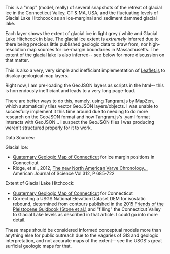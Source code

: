 This is a "map" (model, really) of several snapshots of the retreat of glacial ice in the Connecticut Valley, CT & MA, USA, and the fluctuating levels of Glacial Lake Hitchcock as an ice-marginal and sediment dammed glacial lake.

Each layer shows the extent of glacial ice in light grey / white and Glacial Lake Hitchcock in blue. The glacial ice extent is <em>*extremely*</em> inferred due to there being precious little published geologic data to draw from, nor high-resolution map sources for ice-margin boundaries in Massachusetts.  The extent of the glacial lake is also inferred-- see below for more discussion on that matter.

This is also a very, very simple and inefficiant implementation of <a href = "http://leafletjs.com">Leaflet.js</a> to display geological map layers.

Right now, I am pre-loading the GeoJSON layers as scripts in the html-- this is horrendously inefficiant and leads to a very long page-load.

There are better ways to do this, namely, using <a href="https://mapzen.com/products/tangram/">Tangram.js</a> by MapZen, which automatically tiles vector GeoJSON layers/objects.  I was unable to succesfully implement it this time around due to needing to do more research on the GeoJSON format and how Tangram.js's .yaml format interacts with GeoJSON... I suspect the GeoJSON files I was producing weren't structured properly for it to work.

Data Sources:

Glacial Ice: 

 - <a href="https://pubs.usgs.gov/sim/2005/2784/">Quaternary Geologic Map of Connecticut</a> for ice margin positions in Connecticut
 - Ridge, et al., 2012, <a href="http://www.ajsonline.org/content/312/7/685.abstract">The new North American Varve Chronology...</a> American Journal of Science Vol 312, P 685-722
 
Extent of Glacial Lake Hitchcock:
  - <a href="https://pubs.usgs.gov/sim/2005/2784/">Quaternary Geologic Map of Connecticut</a> for Connecticut
  - Correcting a USGS National Elevation Dataset DEM for isostatic rebound, determined from contours published in the <a href="http://www2.newpaltz.edu/fop/pdf/FOP2015Guide.pdf">2015 Friends of the Pleistocene Guidbook (Stone et al.)</a> and "filling" the Connecticut Valley to Glacial Lake levels as described in that article.  I could go into more detail.
  
These maps should be considered informed conceptual models more than anything else for public outreach due to the vagaries of GIS and geologic interpretation, and not accurate maps of the extent-- see the USGS's great surficial geologic maps for that.
